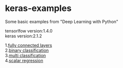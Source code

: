 # keras-examples
Some basic examples from "Deep Learning with Python" </br>

tensorlfow version:1.4.0</br>
keras version:2.1.2</br>

1.<a href="https://github.com/mjDelta/keras-examples/blob/master/ex01_fc.ipynb">fully connected layers</a></br>
2.<a href="https://github.com/mjDelta/keras-examples/blob/master/ex02_Binary%20Classification.ipynb">binary classification</a></br>
3.<a href="https://github.com/mjDelta/keras-examples/blob/master/ex03_multi%20classification.pynb">multi classification</a></br>
4.<a href="https://github.com/mjDelta/keras-examples/blob/master/ex04_regression.ipynb">scalar regression</a></br>

